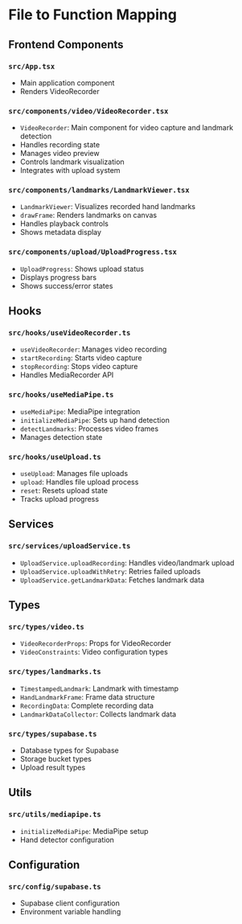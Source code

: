 # File to Function Mapping

## Frontend Components

### `src/App.tsx`
- Main application component
- Renders VideoRecorder

### `src/components/video/VideoRecorder.tsx`
- `VideoRecorder`: Main component for video capture and landmark detection
- Handles recording state
- Manages video preview
- Controls landmark visualization
- Integrates with upload system

### `src/components/landmarks/LandmarkViewer.tsx`
- `LandmarkViewer`: Visualizes recorded hand landmarks
- `drawFrame`: Renders landmarks on canvas
- Handles playback controls
- Shows metadata display

### `src/components/upload/UploadProgress.tsx`
- `UploadProgress`: Shows upload status
- Displays progress bars
- Shows success/error states

## Hooks

### `src/hooks/useVideoRecorder.ts`
- `useVideoRecorder`: Manages video recording
- `startRecording`: Starts video capture
- `stopRecording`: Stops video capture
- Handles MediaRecorder API

### `src/hooks/useMediaPipe.ts`
- `useMediaPipe`: MediaPipe integration
- `initializeMediaPipe`: Sets up hand detection
- `detectLandmarks`: Processes video frames
- Manages detection state

### `src/hooks/useUpload.ts`
- `useUpload`: Manages file uploads
- `upload`: Handles file upload process
- `reset`: Resets upload state
- Tracks upload progress

## Services

### `src/services/uploadService.ts`
- `UploadService.uploadRecording`: Handles video/landmark upload
- `UploadService.uploadWithRetry`: Retries failed uploads
- `UploadService.getLandmarkData`: Fetches landmark data

## Types

### `src/types/video.ts`
- `VideoRecorderProps`: Props for VideoRecorder
- `VideoConstraints`: Video configuration types

### `src/types/landmarks.ts`
- `TimestampedLandmark`: Landmark with timestamp
- `HandLandmarkFrame`: Frame data structure
- `RecordingData`: Complete recording data
- `LandmarkDataCollector`: Collects landmark data

### `src/types/supabase.ts`
- Database types for Supabase
- Storage bucket types
- Upload result types

## Utils

### `src/utils/mediapipe.ts`
- `initializeMediaPipe`: MediaPipe setup
- Hand detector configuration

## Configuration

### `src/config/supabase.ts`
- Supabase client configuration
- Environment variable handling
